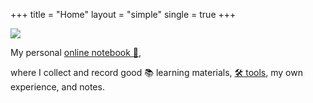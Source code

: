 +++
title = "Home"
layout = "simple"
single = true
+++

<div class="home">
    <img src="/favicon.png">
    <p>My personal <a href="/posts">online notebook 📔</a>,</p>
    <p>where I collect and record good 📚 learning materials, <a href="/categories/tools/">🛠 tools</a>, my own experience, and notes.</p>
</div>
